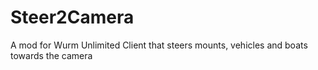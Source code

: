 # Steer2Camera
A mod for Wurm Unlimited Client that steers mounts, vehicles and boats towards the camera

